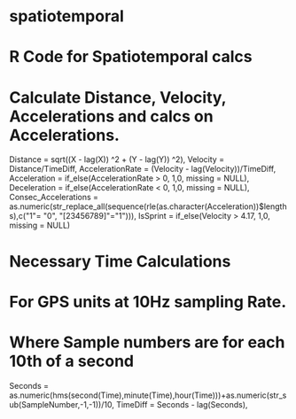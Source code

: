 # spatiotemporal
# R Code for Spatiotemporal calcs
# Calculate Distance, Velocity, Accelerations and calcs on Accelerations.

Distance = sqrt((X - lag(X)) ^2 + (Y - lag(Y)) ^2),
Velocity = Distance/TimeDiff,
AccelerationRate = (Velocity - lag(Velocity))/TimeDiff,
Acceleration = if_else(AccelerationRate > 0, 1,0, missing = NULL),
Deceleration = if_else(AccelerationRate < 0, 1,0, missing = NULL),
Consec_Accelerations = as.numeric(str_replace_all(sequence(rle(as.character(Acceleration))$lengths),c("1"= "0", "[23456789]"="1"))),
IsSprint = if_else(Velocity > 4.17, 1,0, missing = NULL)

# Necessary Time Calculations
# For GPS units at 10Hz sampling Rate. 
# Where Sample numbers are for each 10th of a second

Seconds = as.numeric(hms(second(Time),minute(Time),hour(Time)))+as.numeric(str_sub(SampleNumber,-1,-1))/10,
TimeDiff = Seconds - lag(Seconds),

